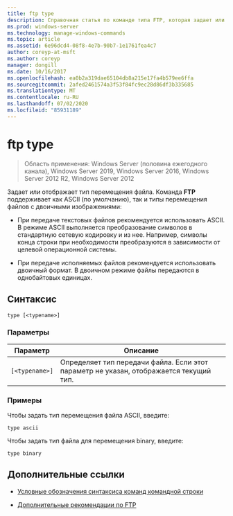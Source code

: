 ```yaml
---
title: ftp type
description: Справочная статья по команде типа FTP, которая задает или отображает тип перемещения файла.
ms.prod: windows-server
ms.technology: manage-windows-commands
ms.topic: article
ms.assetid: 6e96dcd4-08f8-4e7b-90b7-1e1761fea4c7
author: coreyp-at-msft
ms.author: coreyp
manager: dongill
ms.date: 10/16/2017
ms.openlocfilehash: ea0b2a319dae65104db8a215e17fa4b579ee6ffa
ms.sourcegitcommit: 2afed2461574a3f53f84fc9ec28d86df3b335685
ms.translationtype: MT
ms.contentlocale: ru-RU
ms.lasthandoff: 07/02/2020
ms.locfileid: "85931189"
---
```

# <a name="ftp-type"></a>ftp type

> Область применения: Windows Server (половина ежегодного канала), Windows Server 2019, Windows Server 2016, Windows Server 2012 R2, Windows Server 2012

Задает или отображает тип перемещения файла. Команда **FTP** поддерживает как ASCII (по умолчанию), так и типы перемещения файлов с двоичными изображениями:

- При передаче текстовых файлов рекомендуется использовать ASCII. В режиме ASCII выполняется преобразование символов в стандартную сетевую кодировку и из нее. Например, символы конца строки при необходимости преобразуются в зависимости от целевой операционной системы.

- При передаче исполняемых файлов рекомендуется использовать двоичный формат. В двоичном режиме файлы передаются в однобайтовых единицах.

## <a name="syntax"></a>Синтаксис

```
type [<typename>]
```

### <a name="parameters"></a>Параметры

| Параметр | Описание |
| --------- | ----------- |
| `[<typename>]` | Определяет тип передачи файла. Если этот параметр не указан, отображается текущий тип.|

### <a name="examples"></a>Примеры

Чтобы задать тип перемещения файла ASCII, введите:

```
type ascii
```

Чтобы задать тип файла для перемещения binary, введите:

```
type binary
```

## <a name="additional-references"></a>Дополнительные ссылки

- [Условные обозначения синтаксиса команд командной строки](command-line-syntax-key.md)

- [Дополнительные рекомендации по FTP](https://docs.microsoft.com/previous-versions/orphan-topics/ws.10/cc756013(v=ws.10))
